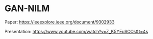 # GAN-NILM
Paper: https://ieeexplore.ieee.org/document/9302933

Presentation: https://www.youtube.com/watch?v=Z_K5YEuSCOs&t=4s

